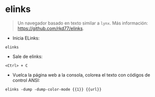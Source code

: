# elinks

> Un navegador basado en texto similar a `lynx`.
> Más información: <https://github.com/rkd77/elinks>.

- Inicia ELinks:

`elinks`

- Sale de elinks:

`<Ctrl> + C`

- Vuelca la página web a la consola, colorea el texto con códigos de control ANSI:

`elinks -dump -dump-color-mode {{1}} {{url}}`
